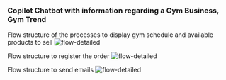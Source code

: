 ### Copilot Chatbot with information regarding a Gym Business, Gym Trend

Flow structure of the processes to display gym schedule and available products to sell
![flow-detailed](https://github.com/tguimas/Portfolio/assets/115223702/954d5e34-05f4-4957-8cd1-e27a74c3b64b)

Flow structure to register the order
![flow-detailed](https://github.com/tguimas/Portfolio/assets/115223702/59866d23-5471-4501-b419-ed9a4a2e14a8)

Flow structure to send emails
![flow-detailed](https://github.com/tguimas/Portfolio/assets/115223702/72fdcb05-f762-4a29-87a3-03512411722c)
